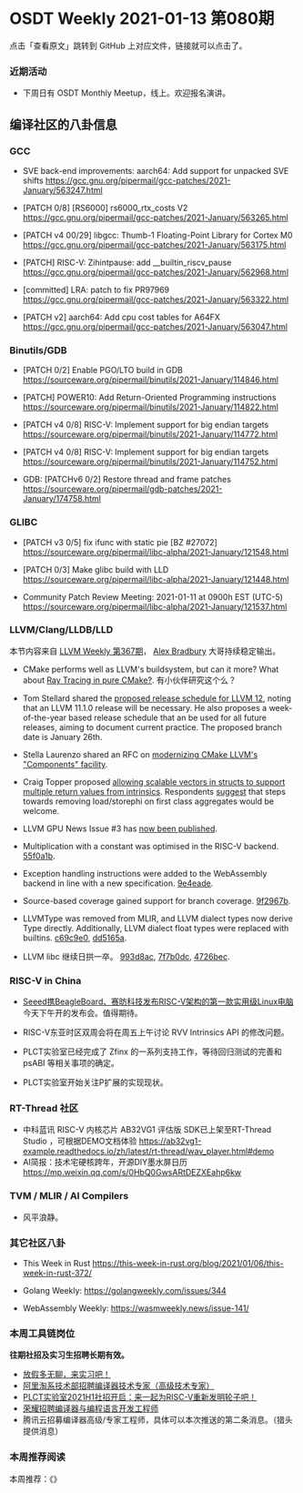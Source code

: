 # OSDT Weekly 2021-01-13 第080期

点击「查看原文」跳转到 GitHub 上对应文件，链接就可以点击了。

### 近期活动

- 下周日有 OSDT Monthly Meetup，线上。欢迎报名演讲。

## 编译社区的八卦信息

### GCC

- SVE back-end improvements: aarch64: Add support for unpacked SVE shifts
  https://gcc.gnu.org/pipermail/gcc-patches/2021-January/563247.html

- [PATCH 0/8] [RS6000] rs6000_rtx_costs V2
  https://gcc.gnu.org/pipermail/gcc-patches/2021-January/563265.html

- [PATCH v4 00/29] libgcc: Thumb-1 Floating-Point Library for Cortex M0
  https://gcc.gnu.org/pipermail/gcc-patches/2021-January/563175.html

- [PATCH] RISC-V: Zihintpause: add __builtin_riscv_pause
  https://gcc.gnu.org/pipermail/gcc-patches/2021-January/562968.html

- [committed] LRA: patch to fix PR97969
  https://gcc.gnu.org/pipermail/gcc-patches/2021-January/563322.html

- [PATCH v2] aarch64: Add cpu cost tables for A64FX
  https://gcc.gnu.org/pipermail/gcc-patches/2021-January/563047.html

### Binutils/GDB

- [PATCH 0/2] Enable PGO/LTO build in GDB
  https://sourceware.org/pipermail/binutils/2021-January/114846.html

- [PATCH] POWER10: Add Return-Oriented Programming instructions
  https://sourceware.org/pipermail/binutils/2021-January/114822.html

- [PATCH v4 0/8] RISC-V: Implement support for big endian targets
  https://sourceware.org/pipermail/binutils/2021-January/114772.html

- [PATCH v4 0/8] RISC-V: Implement support for big endian targets
  https://sourceware.org/pipermail/binutils/2021-January/114752.html

- GDB: [PATCHv6 0/2] Restore thread and frame patches
  https://sourceware.org/pipermail/gdb-patches/2021-January/174758.html

### GLIBC

- [PATCH v3 0/5] fix ifunc with static pie [BZ #27072]
  https://sourceware.org/pipermail/libc-alpha/2021-January/121548.html

- [PATCH 0/3] Make glibc build with LLD
  https://sourceware.org/pipermail/libc-alpha/2021-January/121448.html

- Community Patch Review Meeting: 2021-01-11 at 0900h EST (UTC-5)
  https://sourceware.org/pipermail/libc-alpha/2021-January/121537.html

### LLVM/Clang/LLDB/LLD

本节内容来自 [LLVM Weekly 第367期](http://llvmweekly.org/issue/367)，
[Alex Bradbury](https://www.linkedin.com/in/alex-bradbury/) 大哥持续稳定输出。

* CMake performs well as LLVM's buildsystem, but can it more? What about [Ray Tracing in pure CMake?](https://64.github.io/cmake-raytracer/).
  有小伙伴研究这个么？

* Tom Stellard shared the [proposed release schedule for LLVM 12](https://lists.llvm.org/pipermail/llvm-dev/2021-January/147599.html), noting that an LLVM 11.1.0 release will be necessary. He also proposes a week-of-the-year based release schedule that an be used for all future releases, aiming to document current practice. The proposed branch date is January 26th.

* Stella Laurenzo shared an RFC on [modernizing CMake LLVM's "Components" facility](https://lists.llvm.org/pipermail/llvm-dev/2021-January/147567.html).

* Craig Topper proposed [allowing scalable vectors in structs to support multiple return values from intrinsics](https://lists.llvm.org/pipermail/llvm-dev/2021-January/147639.html). Respondents [suggest](https://lists.llvm.org/pipermail/llvm-dev/2021-January/147673.html) that steps towards removing load/storephi on first class aggregates would be welcome.

* LLVM GPU News Issue #3 has [now been published](https://lists.llvm.org/pipermail/llvm-dev/2021-January/147683.html).

* Multiplication with a constant was optimised in the RISC-V backend.
  [55f0a1b](https://reviews.llvm.org/rG55f0a1b06632).

* Exception handling instructions were added to the WebAssembly backend in line with a new specification.
  [9e4eade](https://reviews.llvm.org/rG9e4eadeb135d).

* Source-based coverage gained support for branch coverage.
  [9f2967b](https://reviews.llvm.org/rG9f2967bcfe2f).

* LLVMType was removed from MLIR, and LLVM dialect types now derive Type
directly. Additionally, LLVM dialect float types were replaced with builtins.
  [c69c9e0](https://reviews.llvm.org/rGc69c9e0f0fd2),
  [dd5165a](https://reviews.llvm.org/rGdd5165a920f6).

* LLVM libc 继续日拱一卒。
  [993d8ac](https://reviews.llvm.org/rG993d8ac5cb93),
  [7f7b0dc](https://reviews.llvm.org/rG7f7b0dc4e15f),
  [4726bec](https://reviews.llvm.org/rG4726bec8f29b).


### RISC-V in China

- [Seeed携BeagleBoard、赛昉科技发布RISC-V架构的第一款实用级Linux电脑](https://mp.weixin.qq.com/s/nMJaEFb7QwMXOVfTOcnQ6A)
  今天下午开的发布会。值得期待。

- RISC-V东亚时区双周会将在周五上午讨论 RVV Intrinsics API 的修改问题。

- PLCT实验室已经完成了 Zfinx 的一系列支持工作，等待回归测试的完善和 psABI 等相关事项的确定。

- PLCT实验室开始关注P扩展的实现现状。

### RT-Thread 社区

- 中科蓝讯 RISC-V 内核芯片 AB32VG1 评估版 SDK已上架至RT-Thread Studio ，可根据DEMO文档体验 https://ab32vg1-example.readthedocs.io/zh/latest/rt-thread/wav_player.html#demo
- AI简报：技术宅硬核跨年，开源DIY墨水屏日历 https://mp.weixin.qq.com/s/0HbQ0GwsARtDEZXEahp6kw


### TVM / MLIR / AI Compilers

- 风平浪静。

### 其它社区八卦

- This Week in Rust
  https://this-week-in-rust.org/blog/2021/01/06/this-week-in-rust-372/

- Golang Weekly:
  https://golangweekly.com/issues/344

- WebAssembly Weekly:
  https://wasmweekly.news/issue-141/

### 本周工具链岗位

**往期社招及实习生招聘长期有效。**

- [放假多无聊，来实习吧！](https://mp.weixin.qq.com/s/pWjPrHtaWnzWbPfqqcX1cQ)
- [阿里淘系技术部招聘编译器技术专家（高级技术专家）](https://mp.weixin.qq.com/s/Yr_XA_L9fCI8IvhuudwTkQ)
- [PLCT实验室2021H1社招开启：来一起为RISC-V重新发明轮子吧！](https://mp.weixin.qq.com/s/9BUJ1-LbHGm-Lhs_Lavzjw)
- [荣耀招聘编译器与编程语言开发工程师](https://mp.weixin.qq.com/s/XaLAhjLP6fhj3Vl-mUjXng)
- 腾讯云招募编译器高级/专家工程师，具体可以本次推送的第二条消息。（猎头提供消息）

### 本周推荐阅读

本周推荐：《》
